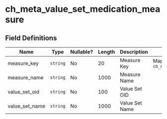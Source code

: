 # ch_meta_value_set_medication_measure

## Field Definitions

| Name | Type | Nullable? | Length | Description | Values |
| --- | --- | --- | --- | --- | --- |
| measure_key | `string` | No | 20 | Measure Key | Maps to `ch_meta_measure` |
| measure_name | `string` | No | 1000 | Measure Name |  |
| value_set_oid | `string` | No | 100 | Value Set OID |  |
| value_set_name | `string` | No | 1000 | Value Set Name |  |